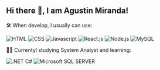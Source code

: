 ## Hi there 👋, I am Agustin Miranda!

🛠 When develop, I usually can use:

<p>
<img src="https://img.shields.io/badge/HTML--da310d?style=flat&labelColor=da310d&logo=html5&logoColor=white&logoSize=auto" alt="HTML">
<img src="https://img.shields.io/badge/CSS--0c379c?style=flat&labelColor=0c379c&logo=css3&logoColor=white&logoSize=auto" alt="CSS">
<img src="https://img.shields.io/badge/Javascript--f5ff0e?style=flat&labelColor=f5ff0e&logo=javascript&logoColor=black&logoSize=auto" alt="Javascript">
<img src="https://img.shields.io/badge/React.js--0c979c?style=flat&labelColor=0c979c&logo=react&logoColor=white&logoSize=auto" alt="React.js">
<img src="https://img.shields.io/badge/Node.js--48a543?style=flat&labelColor=48a543&logo=nodedotjs&logoColor=white&logoSize=auto" alt="Node.js">
<img src="https://img.shields.io/badge/MySQL--478cf0?style=flat&labelColor=478cf0&logo=mysql&logoColor=white&logoSize=auto" alt="MySQL">
</p>

👨‍💻 Currentyl studying System Analyst and learning:
<p>
<img src="https://img.shields.io/badge/C%23--5b0fc5?style=flat&labelColor=5b0fc5&logo=dotnet" alt=".NET C#">
<img alt="Microsoft SQL SERVER" src="https://img.shields.io/badge/Microsoft%20SQL%20SERVER-%23de0c0c">

</p>





